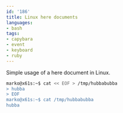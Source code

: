 ```yaml
---
id: '186'
title: Linux here documents
languages:
- bash
tags:
- capybara
- event
- keyboard
- ruby
---
```

Simple usage of a here document in Linux.


```bash
marko@x61s:~$ cat << EOF > /tmp/hubbabubba
> hubba
> EOF
marko@x61s:~$ cat /tmp/hubbabubba 
hubba
```
    

